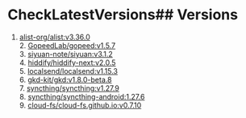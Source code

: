 # CheckLatestVersions## Versions

1. [alist-org/alist:v3.36.0](https://github.com/alist-org/alist/releases/tag/v3.36.0)<br>2. [GopeedLab/gopeed:v1.5.7](https://github.com/GopeedLab/gopeed/releases/tag/v1.5.7)<br>3. [siyuan-note/siyuan:v3.1.2](https://github.com/siyuan-note/siyuan/releases/tag/v3.1.2)<br>4. [hiddify/hiddify-next:v2.0.5](https://github.com/hiddify/hiddify-next/releases/tag/v2.0.5)<br>5. [localsend/localsend:v1.15.3](https://github.com/localsend/localsend/releases/tag/v1.15.3)<br>6. [gkd-kit/gkd:v1.8.0-beta.8](https://github.com/gkd-kit/gkd/releases/tag/v1.8.0-beta.8)<br>7. [syncthing/syncthing:v1.27.9](https://github.com/syncthing/syncthing/releases/tag/v1.27.9)<br>8. [syncthing/syncthing-android:1.27.6](https://github.com/syncthing/syncthing-android/releases/tag/1.27.6)<br>9. [cloud-fs/cloud-fs.github.io:v0.7.10](https://github.com/cloud-fs/cloud-fs.github.io/releases/tag/v0.7.10)<br>
